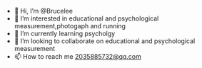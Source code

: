 - 👋 Hi, I’m @Brucelee
- 👀 I’m interested in educational and psychological measurement,photogaph and running
- 🌱 I’m currently learning psycholgy
- 💞️ I’m looking to collaborate on educational and psychological measurement
- 📫 How to reach me 2035885732@qq.com

<!---
Brucelichenyang/Brucelichenyang is a ✨ special ✨ repository because its `README.md` (this file) appears on your GitHub profile.
You can click the Preview link to take a look at your changes.
--->
